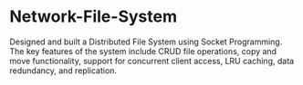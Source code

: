 # Network-File-System
Designed and built a Distributed File System using Socket Programming. The key features of the system include CRUD file operations, copy and move functionality, support for concurrent client access, LRU caching, data redundancy, and replication.
